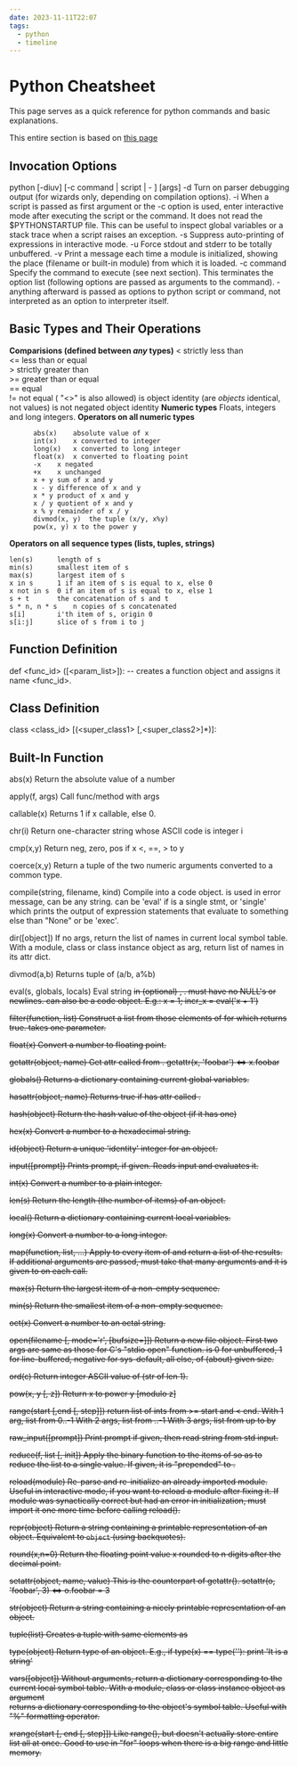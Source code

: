 ```yaml
---
date: 2023-11-11T22:07
tags:
  - python
  - timeline
---
```


# Python Cheatsheet

This page serves as a quick reference for python commands and basic explanations.

This entire section is based on [this page](https://www.python.org/ftp/python/doc/quick-ref.1.3.html)

## Invocation Options

python [-diuv] [-c command | script | - ] [args]
     -d   Turn on parser  debugging  output  (for  wizards  only,
          depending on compilation options).
     -i   When a script is passed as first  argument  or  the  -c
          option  is used, enter interactive mode after executing
          the script or  the  command.   It  does  not  read  the
          $PYTHONSTARTUP  file.   This  can  be useful to inspect
          global variables or a stack trace when a script  raises
          an exception.
     -s   Suppress auto-printing of expressions in interactive mode.
     -u   Force stdout and stderr to be totally unbuffered.
     -v   Print a message each  time  a  module  is  initialized,
          showing  the  place  (filename or built-in module) from
          which it is loaded.
     -c command
          Specify the command  to  execute  (see  next  section).
          This  terminates the option list (following options are
          passed as arguments to the command).
     -  anything afterward is passed as options to python script or
        command, not interpreted as an option to interpreter itself.
     
## Basic Types and Their Operations
  **Comparisions (defined between _any_ types)**
          <	strictly less than	
          <=	less than or equal	
          >	strictly greater than	
          >=	greater than or equal	
          ==	equal	
          !=	not equal  ( "<>" is also allowed)
          is	object identity	(are _objects_ identical, not values)
          is not	negated object identity
  **Numeric types**
  Floats, integers and long integers.
  **Operators on all numeric types**
  
          abs(x)	absolute value of x	
          int(x)	x converted to integer	
          long(x)	x converted to long integer	
          float(x)	x converted to floating point	
          -x	x negated	
          +x	x unchanged	
          x + y	sum of x and y	
          x - y	difference of x and y	
          x * y	product of x and y	
          x / y	quotient of x and y	
          x % y	remainder of x / y
          divmod(x, y)	the tuple (x/y, x%y)
          pow(x, y)	x to the power y	
  
  **Operators on all sequence types (lists, tuples, strings)**
  
  	len(s)		length of s	
  	min(s)		smallest item of s	
  	max(s)		largest item of s	
  	x in s		1 if an item of s is equal to x, else 0
  	x not in s	0 if an item of s is equal to x, else 1
  	s + t		the concatenation of s and t	
  	s * n, n * s	n copies of s concatenated	
  	s[i]		i'th item of s, origin 0
  	s[i:j]		slice of s from i to j	
   
## Function Definition
def <func_id> ([<param_list>]): <suite>
		-- creates a function object and assigns it name 
		   <func_id>.

## Class Definition
class <class_id> [(<super_class1> [,<super_class2>]*)]: 

## Built-In Function

abs(x)		Return the absolute value of a number

apply(f, args)
		Call func/method <f> with args <args>

callable(x)	Returns 1 if x callable, else 0.

chr(i)		Return one-character string whose ASCII code is
		integer i

cmp(x,y)	Return neg, zero, pos if x <, ==, > to y

coerce(x,y)	Return a tuple of the two numeric arguments converted to
	 	a common type.

compile(string, filename, kind) 
		Compile <string> into a code object.
		<filename> is used in error message, can be
		any string.  <kind> can be 'eval' if
		<string> is a single stmt, or 'single' which
		prints the output of expression statements that
		evaluate to something else than "None" or be 'exec'.

dir([object])	If no args, return the list of names in current local
		symbol table. With a module, class or class instance
		object as arg, return list of names in its attr dict.

divmod(a,b)	Returns tuple of (a/b, a%b)

eval(s, globals, locals)
		Eval string <s> in (optional) <globals>, <locals>. 
		<s> must have no NULL's or newlines. <s> can also be a
		code object.
		E.g.: x = 1; incr_x = eval('x + 1')

filter(function, list)
		Construct a list from those elements of <list> for which
	        <function> returns true. <function> takes one parameter.

float(x)	Convert a number to floating point.

getattr(object, name)
		Get attr called <name> from <object>.
		getattr(x, 'foobar') <=> x.foobar

globals()	Returns a dictionary containing current global variables.

hasattr(object, name)
		Returns true if <object> has attr called <name>.

hash(object)	Return the hash value of the object (if it has one)

hex(x)		Convert a number to a hexadecimal string.

id(object)	Return a unique 'identity' integer for an object.

input([prompt])	Prints prompt, if given. Reads input and evaluates it.

int(x)		Convert a number to a plain integer.

len(s)		Return the length (the number of items) of an object.

local()		Return a dictionary containing current local variables.

long(x)		Convert a number to a long integer.

map(function, list, ...)
		Apply <function> to every item of <list> and return a list
		of the results.  If additional arguments are passed, 
		<function> must take that many arguments and it is given
		to <function> on each call.

max(s)		Return the largest item of a non-empty sequence.

min(s)		Return the smallest item of a non-empty sequence.

oct(x)		Convert a number to an octal string.

open(filename [, mode='r', [bufsize=<implementation dependent>]])
		Return a new file object. First two args are same as 
		those for C's "stdio open" function. <bufsize> is 0
		for unbuffered, 1 for line-buffered, negative for
		sys-default, all else, of (about) given size.

ord(c)		Return integer ASCII value of <c> (str of len 1).

pow(x, y [, z])	Return x to power y [modulo z]

range(start [,end [, step]])
		return list of ints from >= start and < end. 
		With 1 arg, list from 0..<arg>-1
		With 2 args, list from <start>..<end>-1
		With 3 args, list from <start> up to <end> by <step>

raw_input([prompt])
		Print prompt if given, then read string from std
		input.

reduce(f, list [, init])
		Apply the binary function <f> to the items of
		<list> so as to reduce the list to a single value.
		If <init> given, it is "prepended" to <list>.

reload(module)	Re-parse and re-initialize an already imported module.
		Useful in interactive mode, if you want to reload a
		module after fixing it. If module was synactically
		correct but had an error in initialization, must
		import it one more time before calling reload().

repr(object)	Return a string containing a printable representation
		of an object. Equivalent to `object` (using
		backquotes).

round(x,n=0)	Return the floating point value x rounded to n digits
	 		after the decimal point.

setattr(object, name, value)
		This is the counterpart of getattr().
		setattr(o, 'foobar', 3) <=> o.foobar = 3

str(object)	Return a string containing a nicely printable
		representation of an object.

tuple(list)	Creates a tuple with same elements as <list>

type(object)	Return type of an object. E.g.,
		if type(x) == type(''): print 'It is a string'

vars([object])	Without arguments, return a dictionary corresponding
		to the current local symbol table.  With a module,
		class or class instance object as argument   
		returns a dictionary corresponding to the object's
		symbol table. Useful with "%" formatting operator.

xrange(start [, end [, step]])
		Like range(), but doesn't actually store entire list
		all at once. Good to use in "for" loops when there is a
		big range and little memory.
        

